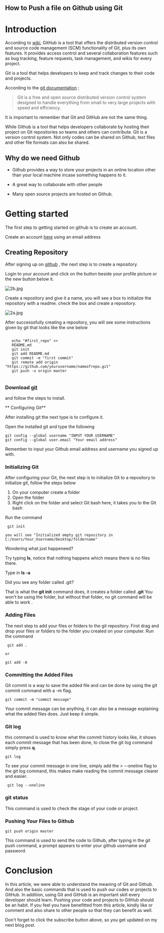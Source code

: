 ## How to Push a file on Github using Git

# Introduction

According to [wiki](https://en.wikipedia.org/wiki/GitHub),
GitHub is a tool that offers the distributed version control and source code management (SCM) functionality of Git, plus its own features. It provides access control and several collaboration features such as bug tracking, feature requests, task management, and wikis for every project.

Git is a tool that helps developers to keep and track changes to their code and projects.

According to the  [git documentation](https://git-scm.com/docs/git) ;

> Git is a free and open source distributed version control system 
    designed to handle everything from small to very large projects with 
     speed and efficiency.

It is important to remember that Git and GitHub are not the same thing.

While Github is a tool that helps developers collaborate by hosting their project on Git repositories so teams and others can contribute. Git is a version control system.
Not only codes can be shared on Github, text files and other file formats can also be shared.


## Why do we need Github

- Github provides a way to store your projects in an online location other than your local machine incase something happens to it.

- A great way to collaborate with other people

- Many open source projects are hosted on Github.

# Getting started

The first step to getting started on github is to create an account.

Create an account  [here](https://github.com)  using an email address

## Creating Repository

After signing up on  [github](https://github.com) , the next step is to create a repository.

Login to your account and click on the  button beside your profile picture or the new button below it.


![2b.jpg](https://cdn.hashnode.com/res/hashnode/image/upload/v1601494823986/Gt8ha2qP3.jpeg)


Create a repository and give it a name, you will see a box to initialize the repository with a readme. check the box and create a repository.


![2a.jpg](https://cdn.hashnode.com/res/hashnode/image/upload/v1601494872991/qnEqlq8jE.jpeg)


After successsfully creating a repository, you will see some instructions given by git that looks like the one below

```

   echo "#first_repo" >> 
   README.md
   git init
   git add README.md
   git commit -m "first commit"
   git remote add origin   "https://github.com/yourusername/nameofrepo.git"
   git push -u origin master


``` 






### Download  [git](https://git-scm.com/download/win)

and follow the steps to install.

** Configuring Git**

After installing git the next type is to configure it.

Open the installed git and type the following




```
git config --global username "INPUT YOUR USERNAME"
git config --global user.email "Your email address"

``` 





Remember to input your Github email address and username you signed up with.

### Initializing Git

After configuring your Git, the next step is to initialize Git to a repository
to initialize git, follow the steps below


1. On your computer create a folder
2. Open the folder
3. Right click on the folder and select Git bash here, it takes you to the Git bash 

Run the command 

```
 git init 

you will see "Initialized empty git repository in C:/Users/Your_Username/Desktop/foldername"
```

Wondering what just happeneed?

Try typing **ls**, notice that nothing happens which means there is no files there.

Type in  **ls -a**

Did you see any folder called .git?

That is what the **git init** command does, it creates a folder called **.git**
You won't be using the folder, but without that folder, no git command will be able to work .

### Adding Files

The next step to add your files or folders to the git repository.
First drag and drop your files or folders to the folder you created on your computer.
Run the command  

```
 git add .

or

git add -A
```

### Committing the Added Files

Git commit is a way to save the added file and can be done by using the git commit command with a -m flag.

```
git commit -m "commit message"

```
Your commit message can be anything, it can also be a message explaining what the added files does. Just keep it simple.

### Git log
this command is used to know what the commit history looks like, it shows each commit message that has been done, to close the git log command simply press **q**.

```
git log

```

To see your commit message in one line, simply add the > --oneline 
flag to the git log command, this makes make reading the commit message  clearer and easier.

```
 git log --oneline

```

### git status

This command is used to check the stage of your code or project.

### Pushing Your Files to Github

```
git push origin master

 ```
This command is used to send the code to Github, after typing in the git push command, a prompt appears to enter your github username and password.

# Conclusion

In this article, we were able to understand the meaning of Git and Github. And also the basic commands that is used to push our codes or projects to GitHub.
In addition, using Git and GitHub is an important skill every developer should learn. Pushing your code and projects to GitHub should be an habit.
If you feel you have benefitted from this article, kindly like or comment and also share to other people so that they can benefit as well.

Don't forget to click the subscribe button above, so you get updated on my next blog post.
